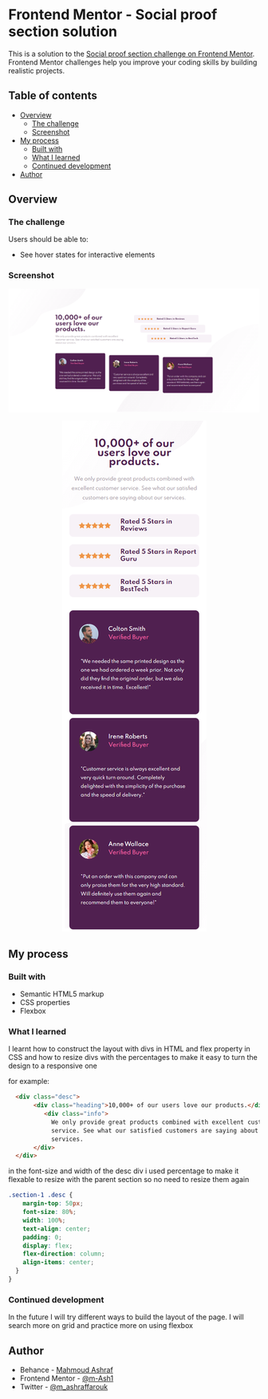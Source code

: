 # Frontend Mentor - Social proof section solution

This is a solution to the [Social proof section challenge on Frontend Mentor](https://www.frontendmentor.io/challenges/social-proof-section-6e0qTv_bA). Frontend Mentor challenges help you improve your coding skills by building realistic projects. 

## Table of contents

- [Overview](#overview)
  - [The challenge](#the-challenge)
  - [Screenshot](#screenshot)
- [My process](#my-process)
  - [Built with](#built-with)
  - [What I learned](#what-i-learned)
  - [Continued development](#continued-development)
- [Author](#author)


## Overview

### The challenge

Users should be able to:

- See hover states for interactive elements

### Screenshot

![desktop view](./screenshots/project-6.png)
<p align="center">
  <img src="./screenshots/project-6-mobile.png">
</p>

## My process

### Built with

- Semantic HTML5 markup
- CSS properties
- Flexbox

### What I learned

I learnt how to construct the layout with divs in HTML and flex property in CSS and how to resize divs with the percentages to make it easy to turn the design to a responsive one

for example:
```html
  <div class="desc">
       <div class="heading">10,000+ of our users love our products.</div>
          <div class="info">
            We only provide great products combined with excellent customer
            service. See what our satisfied customers are saying about our
            services.
       </div>
  </div>
```
in the font-size and width of the desc div i used percentage to make it flexable to resize with the parent section so no need to resize them again
```css
.section-1 .desc {
    margin-top: 50px;
    font-size: 80%;
    width: 100%;
    text-align: center;
    padding: 0;
    display: flex;
    flex-direction: column;
    align-items: center;
  }
}
```


### Continued development

In the future I will try different ways to build the layout of the page. I will search more on grid and practice more on using flexbox

## Author

- Behance - [Mahmoud Ashraf](https://www.behance.net/m_ashraffarouk/)
- Frontend Mentor - [@m-Ash1](https://www.frontendmentor.io/profile/m-Ash1)
- Twitter - [@m_ashraffarouk](https://www.twitter.com/m_ashraffarouk)



